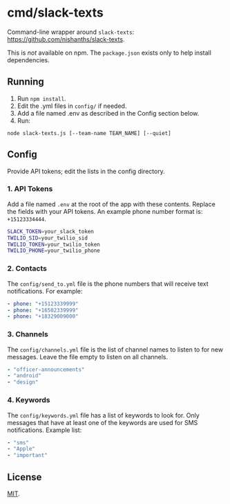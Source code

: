 # cmd/slack-texts

Command-line wrapper around `slack-texts`: <https://github.com/nishanths/slack-texts>.

This is *not* available on npm. The `package.json` exists only to help install
dependencies.

## Running

1. Run `npm install`.
1. Edit the .yml files in `config/` if needed.
1. Add a file named .env as described in the Config section below.
1. Run:

  ```
  node slack-texts.js [--team-name TEAM_NAME] [--quiet]
  ```

## Config

Provide API tokens; edit the lists in the config directory.

### 1.  API Tokens

Add a file named `.env` at the root of the app with these contents. Replace the fields with your API tokens.
An example phone number format is: `+15123334444`.

````bash
SLACK_TOKEN=your_slack_token
TWILIO_SID=your_twilio_sid
TWILIO_TOKEN=your_twilio_token
TWILIO_PHONE=your_twilio_phone
````

### 2.  Contacts

The `config/send_to.yml` file is the phone numbers that will receive text notifications. For example:

````yml
- phone: "+15123339999"
- phone: "+16502339999"
- phone: "+18329009000"
````

### 3.  Channels

The `config/channels.yml` file is the list of channel names to listen to for new messages. Leave the file empty
to listen on all channels.

````yml
- "officer-announcements"
- "android"
- "design"
````

### 4.  Keywords

The `config/keywords.yml` file has a list of keywords to look for. Only messages that have at least one of the keywords are used for SMS notifications. Example list:

````yml
- "sms"
- "Apple"
- "important"
````

## License

[MIT](https://github.com/nishanths/slack-texts/blob/master/cmd/slack-texts/LICENSE).

